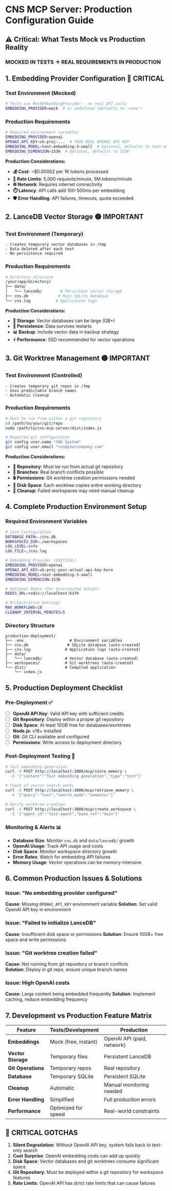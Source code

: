 # CNS MCP Server: Production Configuration Guide

## ⚠️ Critical: What Tests Mock vs Production Reality

### **MOCKED IN TESTS → REAL REQUIREMENTS IN PRODUCTION**

## 1. Embedding Provider Configuration 🔴 **CRITICAL**

### Test Environment (Mocked)
```bash
# Tests use MockEmbeddingProvider - no real API calls
EMBEDDING_PROVIDER=mock  # or undefined (defaults to 'none')
```

### Production Requirements
```bash
# Required environment variables
EMBEDDING_PROVIDER=openai
OPENAI_API_KEY=sk-proj-...  # YOUR REAL OPENAI API KEY
EMBEDDING_MODEL=text-embedding-3-small  # Optional, defaults to text-embedding-3-small
EMBEDDING_DIMENSION=1536  # Optional, defaults to 1536
```

**Production Considerations:**
- **💰 Cost**: ~$0.00002 per 1K tokens processed
- **🚦 Rate Limits**: 5,000 requests/minute, 5M tokens/minute
- **🌐 Network**: Requires internet connectivity
- **⏱️ Latency**: API calls add 100-500ms per embedding
- **🛡️ Error Handling**: API failures, timeouts, quota exceeded

## 2. LanceDB Vector Storage 🟡 **IMPORTANT**

### Test Environment (Temporary)
```
- Creates temporary vector databases in /tmp
- Data deleted after each test
- No persistence required
```

### Production Requirements
```bash
# Directory structure
/your/app/directory/
├── data/
│   └── lancedb/        # Persistent vector storage
├── cns.db             # Main SQLite database
└── cns.log           # Application logs
```

**Production Considerations:**
- **💾 Storage**: Vector databases can be large (GB+)
- **🔄 Persistence**: Data survives restarts
- **📊 Backup**: Include vector data in backup strategy
- **⚡ Performance**: SSD recommended for vector operations

## 3. Git Worktree Management 🟡 **IMPORTANT**

### Test Environment (Controlled)
```
- Creates temporary git repos in /tmp
- Uses predictable branch names
- Automatic cleanup
```

### Production Requirements
```bash
# Must be run from within a git repository
cd /path/to/your/git/repo
node /path/to/cns-mcp-server/dist/index.js

# Required git configuration
git config user.name "CNS System"
git config user.email "cns@yourcompany.com"
```

**Production Considerations:**
- **📁 Repository**: Must be run from actual git repository
- **🌿 Branches**: Real branch conflicts possible
- **🔒 Permissions**: Git worktree creation permissions needed
- **💽 Disk Space**: Each worktree copies entire working directory
- **🧹 Cleanup**: Failed workspaces may need manual cleanup

## 4. Complete Production Environment Setup

### Required Environment Variables
```bash
# Core Configuration
DATABASE_PATH=./cns.db
WORKSPACES_DIR=./workspaces
LOG_LEVEL=info
LOG_FILE=./cns.log

# Embedding Provider (CRITICAL)
EMBEDDING_PROVIDER=openai
OPENAI_API_KEY=sk-proj-your-actual-api-key-here
EMBEDDING_MODEL=text-embedding-3-small
EMBEDDING_DIMENSION=1536

# Optional Redis (for distributed setups)
REDIS_URL=redis://localhost:6379

# Orchestration Settings
MAX_WORKFLOWS=10
CLEANUP_INTERVAL_MINUTES=5
```

### Directory Structure
```
production-deployment/
├── .env                    # Environment variables
├── cns.db                 # SQLite database (auto-created)
├── cns.log               # Application logs (auto-created)
├── data/
│   └── lancedb/          # Vector database (auto-created)
├── workspaces/           # Git worktrees (auto-created)
└── dist/                 # Compiled application
    └── index.js
```

## 5. Production Deployment Checklist

### Pre-Deployment ✅
- [ ] **OpenAI API Key**: Valid API key with sufficient credits
- [ ] **Git Repository**: Deploy within a proper git repository
- [ ] **Disk Space**: At least 10GB free for databases/worktrees
- [ ] **Node.js**: v18+ installed
- [ ] **Git**: Git CLI available and configured
- [ ] **Permissions**: Write access to deployment directory

### Post-Deployment Testing 🧪
```bash
# Test embedding generation
curl -X POST http://localhost:3000/mcp/store_memory \
  -d '{"content":"Test embedding generation","type":"test"}'

# Check if vector search works
curl -X POST http://localhost:3000/mcp/retrieve_memory \
  -d '{"query":"test","search_mode":"semantic"}'

# Verify worktree creation
curl -X POST http://localhost:3000/mcp/create_workspace \
  -d '{"agent_id":"test-agent","base_ref":"main"}'
```

### Monitoring & Alerts 📊
- **Database Size**: Monitor `cns.db` and `data/lancedb/` growth
- **OpenAI Usage**: Track API usage and costs
- **Disk Space**: Monitor workspace directory growth
- **Error Rates**: Watch for embedding API failures
- **Memory Usage**: Vector operations can be memory-intensive

## 6. Common Production Issues & Solutions

### Issue: "No embedding provider configured"
**Cause**: Missing `OPENAI_API_KEY` environment variable
**Solution**: Set valid OpenAI API key in environment

### Issue: "Failed to initialize LanceDB" 
**Cause**: Insufficient disk space or permissions
**Solution**: Ensure 10GB+ free space and write permissions

### Issue: "Git worktree creation failed"
**Cause**: Not running from git repository or branch conflicts  
**Solution**: Deploy in git repo, ensure unique branch names

### Issue: High OpenAI costs
**Cause**: Large content being embedded frequently
**Solution**: Implement caching, reduce embedding frequency

## 7. Development vs Production Feature Matrix

| Feature | Tests/Development | Production |
|---------|-------------------|------------|
| **Embeddings** | Mock (free, instant) | OpenAI API (paid, network) |
| **Vector Storage** | Temporary files | Persistent LanceDB |
| **Git Operations** | Temporary repos | Real repository |
| **Database** | Temporary SQLite | Persistent SQLite |
| **Cleanup** | Automatic | Manual monitoring needed |
| **Error Handling** | Simplified | Full production errors |
| **Performance** | Optimized for speed | Real-world constraints |

## 🚨 CRITICAL GOTCHAS

1. **Silent Degradation**: Without OpenAI API key, system falls back to text-only search
2. **Cost Surprise**: OpenAI embedding costs can add up quickly  
3. **Disk Space**: Vector databases and git worktrees consume significant space
4. **Git Repository**: Must be deployed within a git repository for workspace features
5. **Rate Limits**: OpenAI API has strict rate limits that can cause failures